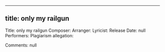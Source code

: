
---
title: only my railgun
---
Title: only my railgun
Composer: 
Arranger: 
Lyricist: 
Release Date: null
Performers: 
Plagiarism allegation:


Comments:
null
